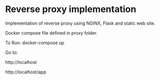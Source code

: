 # Reverse proxy implementation

Implementation of reverse proxy using NGINX, Flask and static web site.

Docker compose file defined in proxy folder.


To Run:
docker-compose up

Go to:

http://localhost

http://localhost/app
